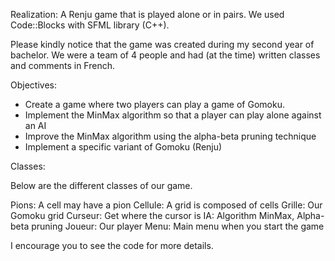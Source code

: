 Realization:  A Renju game that is played alone or in pairs. We used Code::Blocks with SFML library (C++).

Please kindly notice that the game was created during my second year of bachelor. We were a team of 4 people and had (at the time) written classes and comments in French.

Objectives:

- Create a game where two players can play a game of Gomoku.
- Implement the MinMax algorithm so that a player can play alone against an AI
- Improve the MinMax algorithm using the alpha-beta pruning technique
- Implement a specific variant of Gomoku (Renju)

Classes:

Below are the different classes of our game.

Pions: A cell may have a pion
Cellule: A grid is composed of cells
Grille: Our Gomoku grid
Curseur: Get where the cursor is
IA: Algorithm MinMax, Alpha-beta pruning
Joueur: Our player
Menu: Main menu when you start the game  

I encourage you to see the code for more details.
